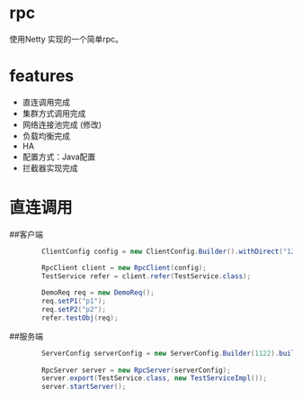 # rpc
使用Netty 实现的一个简单rpc。

# features
- 直连调用完成
- 集群方式调用完成
- 网络连接池完成 (修改)
- 负载均衡完成
- HA
- 配置方式：Java配置
- 拦截器实现完成



# 直连调用

##客户端

``` java
		ClientConfig config = new ClientConfig.Builder().withDirect("127.0.0.1", 1122).build();

		RpcClient client = new RpcClient(config);
		TestService refer = client.refer(TestService.class);
		
		DemoReq req = new DemoReq();
		req.setP1("p1");
		req.setP2("p2");
		refer.testObj(req);
```
##服务端

``` java
		ServerConfig serverConfig = new ServerConfig.Builder(1122).build();
		
		RpcServer server = new RpcServer(serverConfig);
		server.export(TestService.class, new TestServiceImpl());
		server.startServer();
```
	